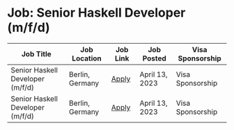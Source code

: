 # Job: Senior Haskell Developer (m/f/d)

| Job Title | Job Location | Job Link | Job Posted | Visa Sponsorship |
| --- | --- | --- | --- | --- |
| Senior Haskell Developer (m/f/d) | Berlin, Germany | [Apply](https://wire.softgarden.io/job/25936684/Senior-Haskell-Developer-m-f-d-?l=en) | April 13, 2023 | Visa Sponsorship |
| Senior Haskell Developer (m/f/d) | Berlin, Germany | [Apply](https://wire.softgarden.io/job/25936684/Senior-Haskell-Developer-m-f-d-?l=en) | April 13, 2023 | Visa Sponsorship |
